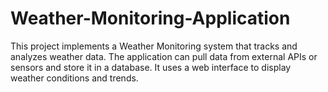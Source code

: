 # Weather-Monitoring-Application
This project implements a Weather Monitoring system that tracks and analyzes weather data. The application can pull data from external APIs or sensors and store it in a database. It uses a web interface to display weather conditions and trends.
